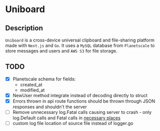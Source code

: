 # Uniboard

## Description
`Uniboard` is a cross-device universal clipboard and file-sharing platform made with `Next.js` and `Go`. It uses a `MySQL` database from `Planetscale` to store messages and users and `AWS S3` for file storage.
## TODO
- [x] Planetscale schema for fields:
	- created_at
	- modified_at
- [x] NewUser method integrate instead of decoding directly to struct
- [x] Errors thrown in api route functions should be thrown through JSON responses and shouldn't the server
- [ ] Remove unnecessary log.Fatal calls causing server to crash - only log.Default calls and Fatal calls in [necessary places](https://stackoverflow.com/questions/33885235/should-a-go-package-ever-use-log-fatal-and-when#:~:text=73-,It,-might%20be%20just)
- [ ] custom log file location of source file instead of logger.go

